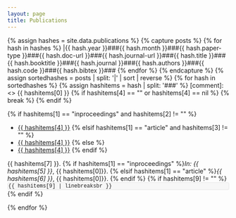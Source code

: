 ```yaml
---
layout: page
title: Publications
---
```


{% assign hashes = site.data.publications %}
{% capture posts %}
  {% for hash in hashes %}
    |{{ hash.year }}###{{ hash.month }}###{{ hash.paper-type }}###{{ hash.doc-url }}###{{ hash.journal-url }}###{{ hash.title }}###{{ hash.booktitle }}###{{ hash.journal }}###{{ hash.authors }}###{{ hash.code }}###{{ hash.bibtex }}###
  {% endfor %}
{% endcapture %}
{% assign sortedhashes = posts | split: '|' | sort | reverse %}
{% for hash in sortedhashes %}
  {% assign hashitems = hash | split: '###' %}
  [comment]: <> {{ hashitems[0] }}
  {% if hashitems[4] == "" or hashitems[4] == nil %}
    {% break %}
  {% endif %}

  {% if hashitems[1] == "inproceedings" and hashitems[2] != "" %}
  * <a href="{{ hashitems[2] }}">{{ hashitems[4] }}</a>
  {% elsif hashitems[1] == "article" and hashitems[3] != "" %}
  * <a href="{{ hashitems[3] }}">{{ hashitems[4] }}</a>
  {% else %}
  * <a href="{{ hashitems[8] }}">{{ hashitems[4] }}</a>
  {% endif %}<br/>
  
  {{ hashitems[7] }}.
  {% if hashitems[1] == "inproceedings" %}*In: {{ hashitems[5] }}*, {{ hashitems[0]}}.
  {% elsif hashitems[1] == "article" %}*{{ hashitems[6] }}*, {{ hashitems[0]}}.
  {% endif %}
  {% if hashitems[9] != "" %}
 <code style="
     background: #f7f7f7;
     border-radius: 0.35em;
     border: solid 2px #efefef;
     font-family: 'Courier New', monospace; 
     display: block;
     overflow: scroll;
     white-space: nowrap;
 ">{{ hashitems[9] | linebreaksbr }}</code>
  {% endif %}

{% endfor %}


